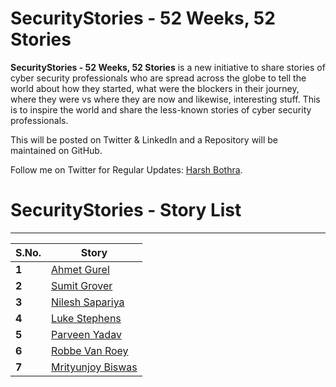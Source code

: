 # SecurityStories - 52 Weeks, 52 Stories

**SecurityStories - 52 Weeks, 52 Stories** is a new initiative to share stories of cyber security professionals who are spread across the globe to tell the world about how they started, what were the blockers in their journey, where they were vs where they are now and likewise, interesting stuff. This is to inspire the world and share the less-known stories of cyber security professionals.

This will be posted on Twitter & LinkedIn and a Repository will be maintained on GitHub. 

Follow me on Twitter for Regular Updates: [Harsh Bothra](https://twitter.com/harshbothra_).


# SecurityStories - Story List
___

S.No. | Story
---   | ---
**1** | [Ahmet Gurel](/SecurityStories/ahmet-gurel.md)
**2** | [Sumit Grover](/SecurityStories/sumit-grover.md)
**3** | [Nilesh Sapariya](/SecurityStories/nilesh-sapariya.md)
**4** | [Luke Stephens](/SecurityStories/luke-stephens.md)
**5** | [Parveen Yadav](/SecurityStories/parveen-yadav.md)
**6** | [Robbe Van Roey](/SecurityStories/robbe-van-roey.md)
**7** | [Mrityunjoy Biswas](/SecurityStories/mrityunjoy-biswas.md)